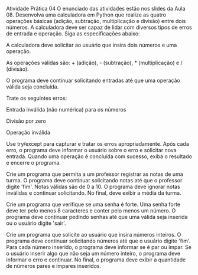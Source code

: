 Atividade Prática 04
O enunciado das atividades estão nos slides da Aula 08.
Desenvolva uma calculadora em Python que realize as quatro operações básicas (adição, subtração, multiplicação e divisão) entre dois números. A calculadora deve ser capaz de lidar com diversos tipos de erros de entrada e operação. Siga as especificações abaixo:



A calculadora deve solicitar ao usuário que insira dois números e uma operação.

As operações válidas são: + (adição), - (subtração), * (multiplicação) e / (divisão).

O programa deve continuar solicitando entradas até que uma operação válida seja concluída.

Trate os seguintes erros:

Entrada inválida (não numérica) para os números

Divisão por zero

Operação inválida



Use try/except para capturar e tratar os erros apropriadamente.
Após cada erro, o programa deve informar o usuário sobre o erro e solicitar nova entrada.
Quando uma operação é concluída com sucesso, exiba o resultado e encerre o programa.



Crie um programa que permita a um professor registrar as notas de uma turma. O programa deve continuar solicitando notas até que o professor digite 'fim'. Notas válidas são de 0 a 10. O programa deve ignorar notas inválidas e continuar solicitando. No final, deve exibir a média da turma.


Crie um programa que verifique se uma senha é forte. Uma senha forte deve ter pelo menos 8 caracteres e conter pelo menos um número. O programa deve continuar pedindo senhas até que uma válida seja inserida ou o usuário digite 'sair'.


Crie um programa que solicite ao usuário que insira números inteiros. O programa deve continuar solicitando números até que o usuário digite 'fim'. Para cada número inserido, o programa deve informar se é par ou ímpar. Se o usuário inserir algo que não seja um número inteiro, o programa deve
informar o erro e continuar. No final, o programa deve exibir a quantidade de números pares e ímpares inseridos.